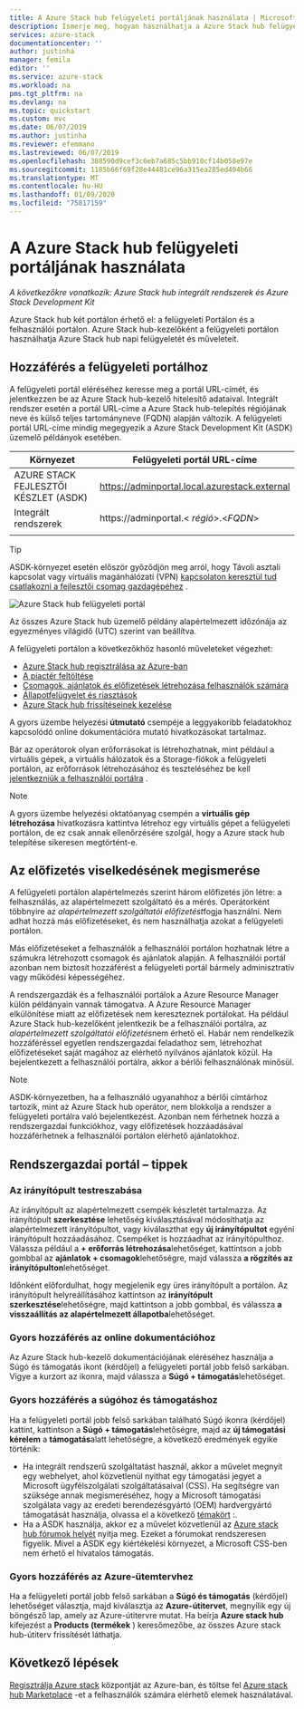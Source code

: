 ```yaml
---
title: A Azure Stack hub felügyeleti portáljának használata | Microsoft Docs
description: Ismerje meg, hogyan használhatja a Azure Stack hub felügyeleti portálját.
services: azure-stack
documentationcenter: ''
author: justinha
manager: femila
editor: ''
ms.service: azure-stack
ms.workload: na
pms.tgt_pltfrm: na
ms.devlang: na
ms.topic: quickstart
ms.custom: mvc
ms.date: 06/07/2019
ms.author: justinha
ms.reviewer: efemmano
ms.lastreviewed: 06/07/2019
ms.openlocfilehash: 388590d9cef3c6eb7a685c5bb910cf14b058e97e
ms.sourcegitcommit: 1185b66f69f28e44481ce96a315ea285ed404b66
ms.translationtype: MT
ms.contentlocale: hu-HU
ms.lasthandoff: 01/09/2020
ms.locfileid: "75817159"
---
```

# <a name="use-the-administrator-portal-in-azure-stack-hub"></a>A Azure Stack hub felügyeleti portáljának használata

*A következőkre vonatkozik: Azure Stack hub integrált rendszerek és Azure Stack Development Kit*

Azure Stack hub két portálon érhető el: a felügyeleti Portálon és a felhasználói portálon. Azure Stack hub-kezelőként a felügyeleti portálon használhatja Azure Stack hub napi felügyeletét és műveleteit.

## <a name="access-the-administrator-portal"></a>Hozzáférés a felügyeleti portálhoz

A felügyeleti portál eléréséhez keresse meg a portál URL-címét, és jelentkezzen be az Azure Stack hub-kezelő hitelesítő adataival. Integrált rendszer esetén a portál URL-címe a Azure Stack hub-telepítés régiójának neve és külső teljes tartományneve (FQDN) alapján változik. A felügyeleti portál URL-címe mindig megegyezik a Azure Stack Development Kit (ASDK) üzemelő példányok esetében.

| Környezet | Felügyeleti portál URL-címe |   
| -- | -- | 
| AZURE STACK FEJLESZTŐI KÉSZLET (ASDK)| https://adminportal.local.azurestack.external  |
| Integrált rendszerek | https://adminportal.&lt; *régió*&gt;.&lt;*FQDN*&gt; | 
| | |

> [!TIP]
> ASDK-környezet esetén először győződjön meg arról, hogy Távoli asztali kapcsolat vagy virtuális magánhálózati (VPN) [kapcsolaton keresztül tud csatlakozni a fejlesztői csomag gazdagépéhez](../asdk/asdk-connect.md) .

 ![Azure Stack hub felügyeleti portál](media/azure-stack-manage-portals/admin-portal.png)

Az összes Azure Stack hub üzemelő példány alapértelmezett időzónája az egyezményes világidő (UTC) szerint van beállítva.

A felügyeleti portálon a következőkhöz hasonló műveleteket végezhet:

* [Azure Stack hub regisztrálása az Azure-ban](azure-stack-registration.md)
* [A piactér feltöltése](azure-stack-download-azure-marketplace-item.md)
* [Csomagok, ajánlatok és előfizetések létrehozása felhasználók számára](service-plan-offer-subscription-overview.md)
* [Állapotfelügyelet és riasztások](azure-stack-monitor-health.md)
* [Azure Stack hub frissítéseinek kezelése](azure-stack-updates.md)

A gyors üzembe helyezési **útmutató** csempéje a leggyakoribb feladatokhoz kapcsolódó online dokumentációra mutató hivatkozásokat tartalmaz.

Bár az operátorok olyan erőforrásokat is létrehozhatnak, mint például a virtuális gépek, a virtuális hálózatok és a Storage-fiókok a felügyeleti portálon, az erőforrások létrehozásához és teszteléséhez be kell [jelentkezniük a felhasználói portálra](../user/azure-stack-use-portal.md) .

>[!NOTE]
>A gyors üzembe helyezési oktatóanyag csempén a **virtuális gép létrehozása** hivatkozásra kattintva létrehoz egy virtuális gépet a felügyeleti portálon, de ez csak annak ellenőrzésére szolgál, hogy a Azure stack hub telepítése sikeresen megtörtént-e.

## <a name="understand-subscription-behavior"></a>Az előfizetés viselkedésének megismerése

A felügyeleti portálon alapértelmezés szerint három előfizetés jön létre: a felhasználás, az alapértelmezett szolgáltató és a mérés. Operátorként többnyire az *alapértelmezett szolgáltatói előfizetést*fogja használni. Nem adhat hozzá más előfizetéseket, és nem használhatja azokat a felügyeleti portálon.

Más előfizetéseket a felhasználók a felhasználói portálon hozhatnak létre a számukra létrehozott csomagok és ajánlatok alapján. A felhasználói portál azonban nem biztosít hozzáférést a felügyeleti portál bármely adminisztratív vagy működési képességéhez.

A rendszergazdák és a felhasználói portálok a Azure Resource Manager külön példányain vannak támogatva. A Azure Resource Manager elkülönítése miatt az előfizetések nem kereszteznek portálokat. Ha például Azure Stack hub-kezelőként jelentkezik be a felhasználói portálra, az *alapértelmezett szolgáltatói előfizetés*nem érhető el. Habár nem rendelkezik hozzáféréssel egyetlen rendszergazdai feladathoz sem, létrehozhat előfizetéseket saját magához az elérhető nyilvános ajánlatok közül. Ha bejelentkezett a felhasználói portálra, akkor a bérlői felhasználónak minősül.

  >[!NOTE]
  >ASDK-környezetben, ha a felhasználó ugyanahhoz a bérlői címtárhoz tartozik, mint az Azure Stack hub operátor, nem blokkolja a rendszer a felügyeleti portálra való bejelentkezést. Azonban nem férhetnek hozzá a rendszergazdai funkciókhoz, vagy előfizetések hozzáadásával hozzáférhetnek a felhasználói portálon elérhető ajánlatokhoz.

## <a name="administrator-portal-tips"></a>Rendszergazdai portál – tippek

### <a name="customize-the-dashboard"></a>Az irányítópult testreszabása

Az irányítópult az alapértelmezett csempék készletét tartalmazza. Az irányítópult **szerkesztése** lehetőség kiválasztásával módosíthatja az alapértelmezett irányítópultot, vagy kiválaszthat egy **új irányítópultot** egyéni irányítópult hozzáadásához. Csempéket is hozzáadhat az irányítópulthoz. Válassza például a **+ erőforrás létrehozása**lehetőséget, kattintson a jobb gombbal az **ajánlatok + csomagok**lehetőségre, majd válassza **a rögzítés az irányítópulton**lehetőséget.

Időnként előfordulhat, hogy megjelenik egy üres irányítópult a portálon. Az irányítópult helyreállításához kattintson az **irányítópult szerkesztése**lehetőségre, majd kattintson a jobb gombbal, és válassza **a visszaállítás az alapértelmezett állapotba**lehetőséget.

### <a name="quick-access-to-online-documentation"></a>Gyors hozzáférés az online dokumentációhoz

Az Azure Stack hub-kezelő dokumentációjának eléréséhez használja a Súgó és támogatás ikont (kérdőjel) a felügyeleti portál jobb felső sarkában. Vigye a kurzort az ikonra, majd válassza a **Súgó + támogatás**lehetőséget.

### <a name="quick-access-to-help-and-support"></a>Gyors hozzáférés a súgóhoz és támogatáshoz

Ha a felügyeleti portál jobb felső sarkában található Súgó ikonra (kérdőjel) kattint, kattintson a **Súgó + támogatás**lehetőségre, majd az **új támogatási kérelem** a **támogatás**alatt lehetőségre, a következő eredmények egyike történik:

- Ha integrált rendszerű szolgáltatást használ, akkor a művelet megnyit egy webhelyet, ahol közvetlenül nyithat egy támogatási jegyet a Microsoft ügyfélszolgálati szolgáltatásaival (CSS). Ha segítségre van szüksége annak megismeréséhez, hogy a Microsoft támogatási szolgálata vagy az eredeti berendezésgyártó (OEM) hardvergyártó támogatását használja, olvassa el a következő [témakört](azure-stack-manage-basics.md#where-to-get-support) :.
- Ha a ASDK használja, akkor ez a művelet közvetlenül az [Azure stack hub fórumok helyét](https://social.msdn.microsoft.com/Forums/home?forum=AzureStack) nyitja meg. Ezeket a fórumokat rendszeresen figyelik. Mivel a ASDK egy kiértékelési környezet, a Microsoft CSS-ben nem érhető el hivatalos támogatás.

### <a name="quick-access-to-the-azure-roadmap"></a>Gyors hozzáférés az Azure-ütemtervhez

Ha a felügyeleti portál jobb felső sarkában a **Súgó és támogatás** (kérdőjel) lehetőséget választja, majd kiválasztja az **Azure-útitervet**, megnyílik egy új böngésző lap, amely az Azure-útitervre mutat. Ha beírja **Azure stack hub** kifejezést a **Products (termékek** ) keresőmezőbe, az összes Azure stack hub-útiterv frissítését láthatja.

## <a name="next-steps"></a>Következő lépések

[Regisztrálja Azure stack](azure-stack-registration.md) központját az Azure-ban, és töltse fel [Azure stack hub Marketplace](azure-stack-marketplace.md) -et a felhasználók számára elérhető elemek használatával.
